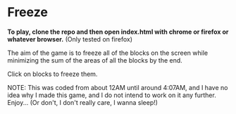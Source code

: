 # Freeze

**To play, clone the repo and then open index.html with chrome or firefox or whatever browser.** (Only tested on firefox)

The aim of the game is to freeze all of the blocks on the screen while minimizing the sum of the areas of all the blocks by the end.

Click on blocks to freeze them.

NOTE: This was coded from about 12AM until around 4:07AM, and I have no idea why I made this game, and I do not intend to work on it any further.
Enjoy... (Or don't, I don't really care, I wanna sleep!)
